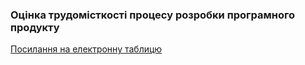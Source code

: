 ### Оцінка трудомісткості процесу розробки програмного продукту
[Посилання на електронну таблицю](https://docs.google.com/spreadsheets/d/1uTjpjnmfn7ZLmZgrXtolc90WxRfUQ9tO24rKdPa6ZkY/edit?usp=sharing)
